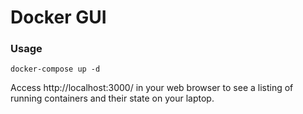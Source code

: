 # Docker GUI

### Usage

`docker-compose up -d`

Access http://localhost:3000/ in your web browser to see a listing of running containers and their state on your laptop.

